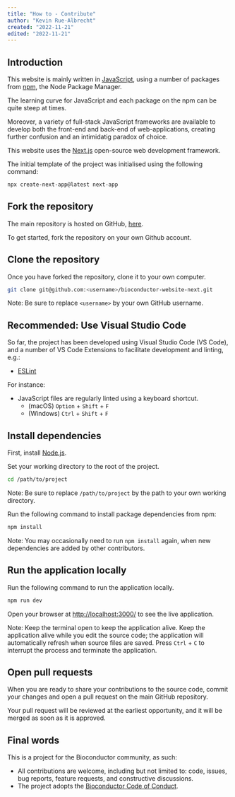 ```yaml
---
title: "How to - Contribute"
author: "Kevin Rue-Albrecht"
created: "2022-11-21"
edited: "2022-11-21"
---
```


## Introduction

This website is mainly written in [JavaScript][javascript-website],
using a number of packages from [npm][npm-website], the Node Package Manager.

The learning curve for JavaScript and each package on the npm can be quite steep at times.

Moreover, a variety of full-stack JavaScript frameworks are available
to develop both the front-end and back-end of web-applications,
creating further confusion and an intimidatig paradox of choice.

This website uses the [Next.js][nextjs-website] open-source web development framework.

The initial template of the project was initialised using the following command:

```bash
npx create-next-app@latest next-app
```

## Fork the repository

The main repository is hosted on GitHub, [here][github-repository].

To get started, fork the repository on your own Github account.

## Clone the repository

Once you have forked the repository, clone it to your own computer.

```bash
git clone git@github.com:<username>/bioconductor-website-next.git
```

Note: Be sure to replace `<username>` by your own GitHub username.

## Recommended: Use Visual Studio Code

So far, the project has been developed using Visual Studio Code (VS Code),
and a number of VS Code Extensions to facilitate development and linting, e.g.:

- [ESLint][eslint-website]

For instance:

- JavaScript files are regularly linted using a keyboard shortcut.
  - (macOS) `Option` + `Shift` + `F` 
  - (Windows) `Ctrl` + `Shift` + `F` 

## Install dependencies

First, install [Node.js][nodejs-website].

Set your working directory to the root of the project.

```bash
cd /path/to/project
```

Note: Be sure to replace `/path/to/project` by the path to your own working directory.

Run the following command to install package dependencies from npm:

```bash
npm install
```

Note: You may occasionally need to run `npm install` again,
when new dependencies are added by other contributors.

## Run the application locally

Run the following command to run the application locally.

```bash
npm run dev
```

Open your browser at <http://localhost:3000/> to see the live application.

Note:
Keep the terminal open to keep the application alive.
Keep the application alive while you edit the source code;
the application will automatically refresh when source files are saved.
Press `Ctrl` + `C` to interrupt the process and terminate the application.

## Open pull requests

When you are ready to share your contributions to the source code,
commit your changes and open a pull request on the main GitHub repository.

Your pull request will be reviewed at the earliest opportunity,
and it will be merged as soon as it is approved.

## Final words

This is a project for the Bioconductor community, as such:

- All contributions are welcome, including but not limited to: code, issues, bug reports, feature requests, and constructive discussions.
- The project adopts the [Bioconductor Code of Conduct][bioc-coc].

<!-- Links -->

[javascript-website]: https://www.javascript.com
[npm-website]: https://www.npmjs.com
[nextjs-website]: https://nextjs.org
[github-repository]: https://github.com/kevinrue/bioconductor-website-next
[eslint-website]: https://eslint.org
[nodejs-website]: https://nodejs.org/
[bioc-coc]: https://bioconductor.github.io/bioc_coc_multilingual/
